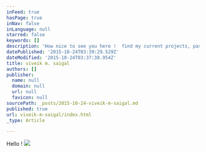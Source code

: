 ```yaml
---
inFeed: true
hasPage: true
inNav: false
inLanguage: null
starred: false
keywords: []
description: 'How nice to see you here !  find my current projects, past and posts I find interesting.'
datePublished: '2015-10-24T03:39:29.529Z'
dateModified: '2015-10-24T03:37:38.954Z'
title: viveik m. saigal
authors: []
publisher:
  name: null
  domain: null
  url: null
  favicon: null
sourcePath: _posts/2015-10-24-viveik-m-saigal.md
published: true
url: viveik-m-saigal/index.html
_type: Article

---
```

Hello !
![](https://the-grid-user-content.s3-us-west-2.amazonaws.com/044026bb-c3a9-4762-a1c7-154030048f80.jpg)